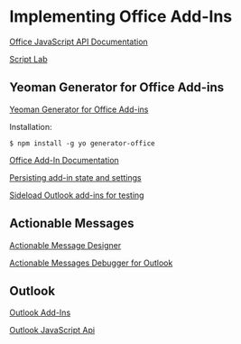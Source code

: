 # Implementing Office Add-Ins

[Office JavaScript API Documentation](https://docs.microsoft.com/en-us/office/dev/add-ins/reference/javascript-api-for-office)

[Script Lab](https://docs.microsoft.com/en-us/office/dev/add-ins/overview/explore-with-script-lab)

## Yeoman Generator for Office Add-ins

[Yeoman Generator for Office Add-ins](https://github.com/OfficeDev/generator-office)

Installation:

```
$ npm install -g yo generator-office
```

[Office Add-In Documentation](https://docs.microsoft.com/en-us/office/dev/add-ins/)

[Persisting add-in state and settings](https://docs.microsoft.com/en-us/office/dev/add-ins/develop/persisting-add-in-state-and-settings)

[Sideload Outlook add-ins for testing](https://docs.microsoft.com/en-us/office/dev/add-ins/outlook/sideload-outlook-add-ins-for-testing#:~:text=Sideload%20an%20add%2Din%20in%20classic%20Outlook%20on%20the%20web,-Go%20to%20Outlook&text=On%20the%20Manage%20add%2Dins,add%2Din%20and%20install%20it.)

## Actionable Messages

[Actionable Message Designer](https://amdesigner.azurewebsites.net)

[Actionable Messages Debugger for Outlook](https://appsource.microsoft.com/de-at/product/office/wa104381686)

## Outlook

[Outlook Add-Ins](https://docs.microsoft.com/en-us/office/dev/add-ins/outlook/outlook-add-ins-overview)

[Outlook JavaScript Api](https://docs.microsoft.com/en-us/office/dev/add-ins/outlook/apis)
